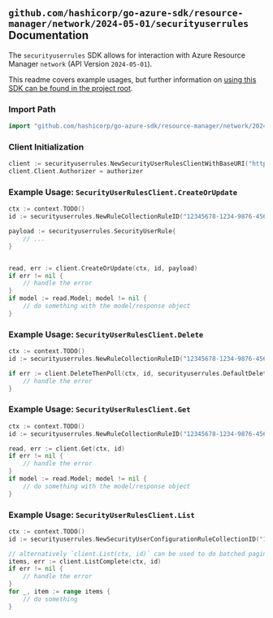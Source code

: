 
## `github.com/hashicorp/go-azure-sdk/resource-manager/network/2024-05-01/securityuserrules` Documentation

The `securityuserrules` SDK allows for interaction with Azure Resource Manager `network` (API Version `2024-05-01`).

This readme covers example usages, but further information on [using this SDK can be found in the project root](https://github.com/hashicorp/go-azure-sdk/tree/main/docs).

### Import Path

```go
import "github.com/hashicorp/go-azure-sdk/resource-manager/network/2024-05-01/securityuserrules"
```


### Client Initialization

```go
client := securityuserrules.NewSecurityUserRulesClientWithBaseURI("https://management.azure.com")
client.Client.Authorizer = authorizer
```


### Example Usage: `SecurityUserRulesClient.CreateOrUpdate`

```go
ctx := context.TODO()
id := securityuserrules.NewRuleCollectionRuleID("12345678-1234-9876-4563-123456789012", "example-resource-group", "networkManagerName", "securityUserConfigurationName", "ruleCollectionName", "ruleName")

payload := securityuserrules.SecurityUserRule{
	// ...
}


read, err := client.CreateOrUpdate(ctx, id, payload)
if err != nil {
	// handle the error
}
if model := read.Model; model != nil {
	// do something with the model/response object
}
```


### Example Usage: `SecurityUserRulesClient.Delete`

```go
ctx := context.TODO()
id := securityuserrules.NewRuleCollectionRuleID("12345678-1234-9876-4563-123456789012", "example-resource-group", "networkManagerName", "securityUserConfigurationName", "ruleCollectionName", "ruleName")

if err := client.DeleteThenPoll(ctx, id, securityuserrules.DefaultDeleteOperationOptions()); err != nil {
	// handle the error
}
```


### Example Usage: `SecurityUserRulesClient.Get`

```go
ctx := context.TODO()
id := securityuserrules.NewRuleCollectionRuleID("12345678-1234-9876-4563-123456789012", "example-resource-group", "networkManagerName", "securityUserConfigurationName", "ruleCollectionName", "ruleName")

read, err := client.Get(ctx, id)
if err != nil {
	// handle the error
}
if model := read.Model; model != nil {
	// do something with the model/response object
}
```


### Example Usage: `SecurityUserRulesClient.List`

```go
ctx := context.TODO()
id := securityuserrules.NewSecurityUserConfigurationRuleCollectionID("12345678-1234-9876-4563-123456789012", "example-resource-group", "networkManagerName", "securityUserConfigurationName", "ruleCollectionName")

// alternatively `client.List(ctx, id)` can be used to do batched pagination
items, err := client.ListComplete(ctx, id)
if err != nil {
	// handle the error
}
for _, item := range items {
	// do something
}
```
